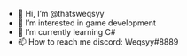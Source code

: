 - 👋 Hi, I’m @thatsweqsyy
- 👀 I’m interested in game development
- 🌱 I’m currently learning C#
- 📫 How to reach me discord: Weqsyy#8889

<!---
thatsweqsyy/thatsweqsyy is a ✨ special ✨ repository because its `README.md` (this file) appears on your GitHub profile.
You can click the Preview link to take a look at your changes.
--->
